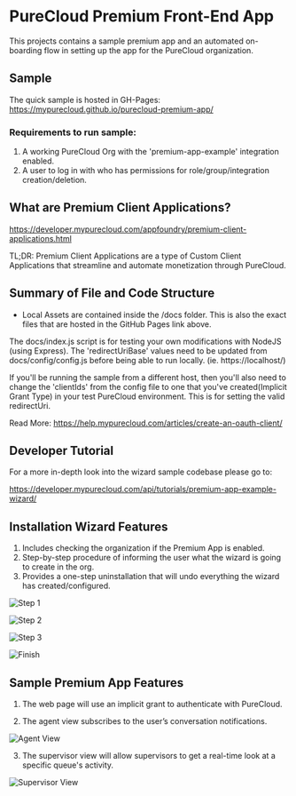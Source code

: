 # PureCloud Premium Front-End App

This projects contains a sample premium app and an automated on-boarding flow in setting up the app for the PureCloud organization.

## Sample
The quick sample is hosted in GH-Pages:
https://mypurecloud.github.io/purecloud-premium-app/

### Requirements to run sample:
1. A working PureCloud Org with the 'premium-app-example' integration enabled.
2. A user to log in with who has permissions for role/group/integration creation/deletion.

## What are Premium Client Applications?
 https://developer.mypurecloud.com/appfoundry/premium-client-applications.html

 TL;DR: Premium Client Applications are a type of Custom Client Applications that streamline and automate monetization through PureCloud.


## Summary of File and Code Structure

- Local Assets are contained inside the /docs folder. This is also the exact files that are hosted in the GitHub Pages link above.

The docs/index.js script is for testing your own modifications with NodeJS (using Express).
The 'redirectUriBase' values need to be updated from docs/config/config.js before being able to run locally. (ie. https://localhost/)

If you'll be running the sample from a different host, then you'll also need to change the 'clientIds' from the config file to one that you've created(Implicit Grant Type) in your test PureCloud environment. This is for setting the valid redirectUri.

Read More: https://help.mypurecloud.com/articles/create-an-oauth-client/

## Developer Tutorial 

For a more in-depth look into the wizard sample codebase please go to:

https://developer.mypurecloud.com/api/tutorials/premium-app-example-wizard/

## Installation Wizard Features
1. Includes checking the organization if the Premium App is enabled.
2. Step-by-step procedure of informing the user what the wizard is going to create in the org.
3. Provides a one-step uninstallation that will undo everything the wizard has created/configured.

![Step 1](https://raw.githubusercontent.com/MyPureCloud/purecloud-premium-app/master/screenshots/step-1.png "Step 1")

![Step 2](https://raw.githubusercontent.com/MyPureCloud/purecloud-premium-app/master/screenshots/step-2.png "Step 2")

![Step 3](https://raw.githubusercontent.com/MyPureCloud/purecloud-premium-app/master/screenshots/step-3.png "Step 3")

![Finish](https://raw.githubusercontent.com/MyPureCloud/purecloud-premium-app/master/screenshots/finish.png "Finish")

## Sample Premium App Features
1.	The web page will use an implicit grant to authenticate with PureCloud. 

1. The agent view subscribes to the user’s conversation notifications. 

![Agent View](https://raw.githubusercontent.com/MyPureCloud/purecloud-premium-app/master/screenshots/agent-view.png "Agent View")

3. The supervisor view will allow supervisors to get a real-time look at a specific queue's activity.

![Supervisor View](https://raw.githubusercontent.com/MyPureCloud/purecloud-premium-app/master/screenshots/supervisor-view.png "Supervisor View")



